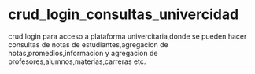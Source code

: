# crud_login_consultas_univercidad
crud login para acceso a plataforma univercitaria,donde se pueden hacer consultas de notas de estudiantes,agregacion de notas,promedios,informacion y agregacion de profesores,alumnos,materias,carreras etc.
